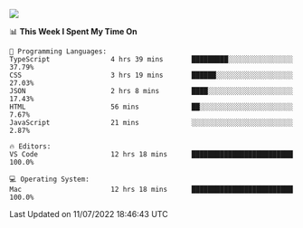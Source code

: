 ![](http://github-profile-summary-cards.vercel.app/api/cards/profile-details?username=kok-s0s&theme=vue)

<!--START_SECTION:waka-->
📊 **This Week I Spent My Time On** 

```text
💬 Programming Languages: 
TypeScript               4 hrs 39 mins       █████████░░░░░░░░░░░░░░░░   37.79% 
CSS                      3 hrs 19 mins       ██████░░░░░░░░░░░░░░░░░░░   27.03% 
JSON                     2 hrs 8 mins        ████░░░░░░░░░░░░░░░░░░░░░   17.43% 
HTML                     56 mins             ██░░░░░░░░░░░░░░░░░░░░░░░   7.67% 
JavaScript               21 mins             ░░░░░░░░░░░░░░░░░░░░░░░░░   2.87%

🔥 Editors: 
VS Code                  12 hrs 18 mins      █████████████████████████   100.0%

💻 Operating System: 
Mac                      12 hrs 18 mins      █████████████████████████   100.0%

```


 Last Updated on 11/07/2022 18:46:43 UTC
<!--END_SECTION:waka-->
